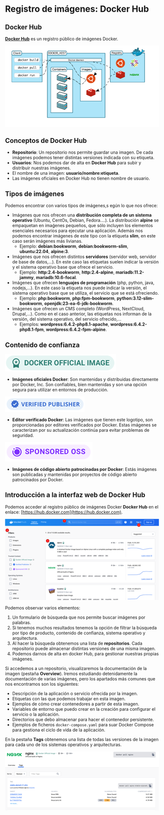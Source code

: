 # Registro de imágenes: Docker Hub

## Docker Hub

[**Docker Hub**](https://hub.docker.com/) es un registro público de imágenes Docker.

![ ](img/docker2.png)

## Conceptos de Docker Hub

* **Repositorio**: Un repositorio nos permite guardar una imagen. De cada imágenes podemos tener distintas versiones indicada con su etiqueta.
* **Usuarios**: Nos podemos dar de alta en **Docker Hub** para subir y distribuir nuestras imágenes.
* El nombre de una imagen: **usuario/nombre:etiqueta**.
* Las imágenes oficiales en Docker Hub no tienen nombre de usuario.

## Tipos de imágenes

Podemos encontrar con varios tipos de imágenes,s egún lo que nos ofrece:

* Imágenes que nos ofrecen una **distribución completa de un sistema operativo** (Ubuntu, CentOs, Debian, Fedora....). La distribución **alpine** se empaquetan en imaǵenes pequeños, que sólo incluyen los elementos esenciales necesarios para ejecutar una aplicación. Además nos podemos encontrar imágenes de este tipo con la etiqueta **slim**, en este caso serán imágenes más livianas.
    * Ejemplo: **debian:bookworm**, **debian:bookworm-slim**, **ubuntu:22.04**, **alpine:3**.
* Imágenes que nos ofrecen distintos **servidores** (servidor web, servidor de base de datos,...). En este caso las etiquetas suelen indicar la versión y el sistema operativo base que ofrece el servicio.
    * Ejemplo: **http:2.4-bookworm**, **http:2.4-alpine**, **mariadb:11.2-jammy**, **mariadb:10.6-focal**.
* Imágenes que ofrecen **lenguajes de programación** (php, python, java, nodejs,...). En este caso la etiqueta nos puede indicar la versión, el sistema operativo base que se utiliza, el servicio que se está ofreciendo.
    * Ejemplo: **php:bookworm**, **php:fpm-bookworm**, **python:3.12-slim-bookworm**, **openjdk:23-ea-6-jdk-bookworm**.
* Imágenes que ofrecen un CMS completo (WordPress, NextCloud, Drupal,...). Como en el caso anterior, las etiquetas nos informan de la versión, del sistema operativo, del servicio ofrecido,...
    * Ejemplos: **wordpress:6.4.2-php8.1-apache**, **wordpress:6.4.2-php8.1-fpm**, **wordpress:6.4.2-fpm-alpine**.


## Contenido de confianza

![ ](img/official-image-badge-iso.png)

* **Imágenes oficiales Docker**: Son mantenidas y distribuidas directamente por Docker, Inc. Son confiables, bien mantenidas y son una opción segura para utilizar en entornos de producción.

![ ](img/verified-publisher-badge-iso.png)

* **Editor verificado Docker**: Las imágenes que tienen este logotipo, son proporcionadas por editores verificados por Docker. Estas imágenes se caracterizan por su actualización continúa para evitar problemas de seguridad.

![ ](img/sponsored-badge-iso.png)

* **Imágenes de código abierto patrocinadas por Docker**: Estás imágenes son publicadas y mantenidas por proyectos de código abierto patrocinados por Docker.

## Introducción a la interfaz web de Docker Hub

Podemos acceder al registro público de imágenes Docker **Docker Hub** en el enlace: [https://hub.docker.com](https://hub.docker.com).

![ ](img/dockerhub.png)

Podemos observar varios elementos:

1. Un formulario de búsqueda que nos permite buscar imágenes por palabras.
2. Si tenemos muchos resultados tenemos la opción de filtrar la búsqueda por tipo de producto, contenido de confianza, sistema operativo y arquitectura.
3. Al hacer la búsqueda obtenemos una lista de **repositorios**. Cada repositorio puede almacenar distintas versiones de una misma imagen.
4. Podemos darnos de alta en docker Hub, para gestionar nuestras propias imágenes. 

Si accedemos a un repositorio, visualizaremos la documentación de la imagen (pestaña **Overview**). Iremos estudiando detenidamente la documentación de varias imágenes, pero los apartados más comunes que nos encontramos son los siguientes:

* Descripción de la aplicación o servicio ofrecida por la imagen.
* Etiquetas con las que podemos trabajar en esta imagen.
* Ejemplos de cómo crear contenedores a partir de esta imagen.
* Variables de entorno que puedo crear en la creación para configurar el servicio o la aplicación.
* Directorios que debo almacenar para hacer el contenedor persistente.
* Ejemplos de ficheros `docker-compose.yaml` para suar Docker Compose para gestiona el ciclo de vida de la aplicación.

En la pestaña **Tags** obtenemos una lista de todas las versiones de la imagen para cada uno de los sistemas operativos y arquitecturas.

![ ](img/dockerhub2.png)

